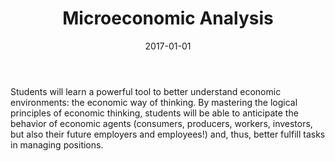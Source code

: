 ﻿---
title: "Microeconomic Analysis"
collection: teaching
type: "Undergraduate course"
permalink: /teaching/2014-spring-teaching-1
venue: "HEC Montréal, Applied Economics Department"
date: 2017-01-01
location: "Montréal, Canada"
---

Students will learn a powerful tool to better understand economic environments: the economic way of thinking. By mastering the logical principles of economic thinking, students will be able to anticipate the behavior of economic agents (consumers, producers, workers, investors, but also their future employers and employees!) and, thus, better fulfill tasks in managing positions.
